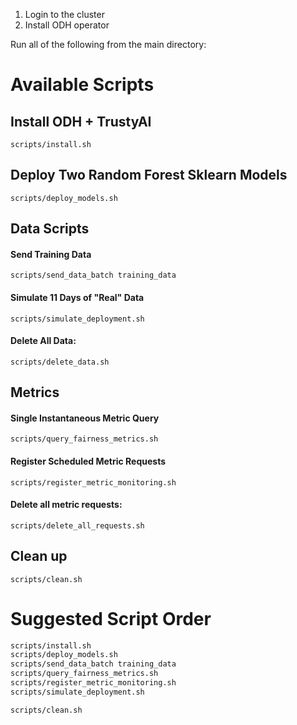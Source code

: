 1. Login to the cluster
2. Install ODH operator

Run all of the following from the main directory:

# Available Scripts
## Install ODH + TrustyAI
`scripts/install.sh`

## Deploy Two Random Forest Sklearn Models
`scripts/deploy_models.sh`

## Data Scripts

#### Send Training Data
`scripts/send_data_batch training_data`

#### Simulate 11 Days of "Real" Data
`scripts/simulate_deployment.sh`

#### Delete All Data:
`scripts/delete_data.sh`

## Metrics
#### Single Instantaneous Metric Query
`scripts/query_fairness_metrics.sh`

#### Register Scheduled Metric Requests
`scripts/register_metric_monitoring.sh`

#### Delete all metric requests:
`scripts/delete_all_requests.sh`

## Clean up
`scripts/clean.sh`


# Suggested Script Order
```bash
scripts/install.sh
scripts/deploy_models.sh
scripts/send_data_batch training_data
scripts/query_fairness_metrics.sh
scripts/register_metric_monitoring.sh
scripts/simulate_deployment.sh

scripts/clean.sh
```